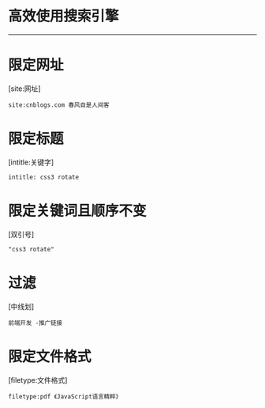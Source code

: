 #  高效使用搜索引擎

---

# 限定网址

[site:网址]

```
site:cnblogs.com 春风自是人间客
```

# 限定标题

[intitle:关键字]

```
intitle: css3 rotate
```

# 限定关键词且顺序不变

[双引号]

```
"css3 rotate"
```

# 过滤

[中线划]

```
前端开发 -推广链接
```

# 限定文件格式

[filetype:文件格式]

```
filetype:pdf 《JavaScript语言精粹》
```